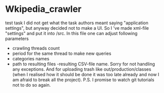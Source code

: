 # Wkipedia_crawler
test task
I did not get what the task authors meant saying "application settings", but anyway decided not to make a UI. 
So I 've made xml-file "settings" and put it into /src. In this file one can adjust following parameters
- crawling threads count
- period for the same thread to make new queries
- categories names
- path to resulting files
-resulting CSV-file name.
Sorry for not handling any exceptions. And for uploading trash like out/production/classes (when I realised how it should be done it was too late already and now I am afraid to break all the project). 
P.S. I promise to watch git tutorials not to do so again.
